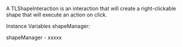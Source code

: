A TLShapeInteraction is an interaction that will create a right-clickable shape that will execute an action on click.

Instance Variables
	shapeManager:		<Object>

shapeManager
	- xxxxx

